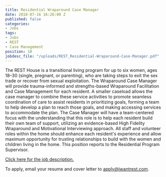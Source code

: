 ```yaml
---
title: Residential Wraparound Case Manager
date: 2018-07-16 16:26:00 Z
published: false
categories:
- Jobs
tags:
- Jobs
- REST
- Case Management
position: 10
jobdesc_file: "/uploads/REST_Residential-Wraparound-Case-Manager.pdf"
---
```


The REST House is a transitional living program for up to six women, ages 18–30 (single, pregnant, or parenting), who are taking steps to exit the sex trade or recover from sexual exploitation. The Wraparound Case Manager will provide trauma-informed and strengths-based Wraparound Facilitation and Case Management for each resident. A smaller caseload allows the case manager to combine these service activities to promote seamless coordination of care to assist residents in prioritizing goals, forming a team to help develop a plan to reach those goals, and making accessing services to accommodate the plan. The Case Manager will have a team-centered focus with the understanding that this role is to help each resident build their own team of support, utilizing an evidence-based High Fidelity Wraparound and Motivational Interviewing approach. All staff and volunteer roles within the home should enhance each resident's experience and allow maximum opportunity for trusting relationships to build with the women and children living in the home. This position reports to the Residential Program Supervisor. 

[Click here for the job description.](/uploads/REST_Residential-Wraparound-Case-Manager.pdf)

To apply, email your resume and cover letter to [apply@iwantrest.com](mailto:apply@iwantrest.com).